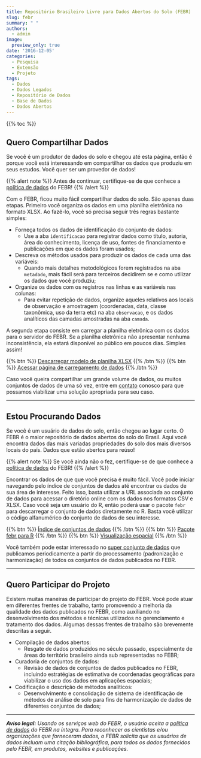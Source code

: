 ```yaml
---
title: Repositório Brasileiro Livre para Dados Abertos do Solo (FEBR)
slug: febr
summary: " "
authors:
  - admin
image:
  preview_only: true
date: '2016-12-05'
categories:
  - Pesquisa
  - Extensão
  - Projeto
tags:
  - Dados
  - Dados Legados
  - Repositório de Dados
  - Base de Dados
  - Dados Abertos
---
```


{{% toc %}}

## Quero Compartilhar Dados

Se você é um produtor de dados do solo e chegou até esta página, então é porque você está interessando em compartilhar os dados que produziu em seus estudos. Você quer ser um provedor de dados!

{{% alert note %}}
  Antes de continuar, certifique-se de que conhece a [política de dados](https://docs.google.com/document/d/11c0HzGdT51xPEc6V7WLqTaOjX6AAfsZC9O9uMxTcmW0) do FEBR!
{{% /alert %}}

Com o FEBR, ficou muito fácil compartilhar dados do solo. São apenas duas etapas. Primeiro você organiza os dados em uma planilha eletrônica no formato XLSX. Ao fazê-lo, você só precisa seguir três regras bastante simples:

* Forneça todos os dados de identificação do conjunto de dados:
  + Use a aba `identificacao` para registrar dados como título, autoria, área do conhecimento, licença de uso, 
    fontes de financiamento e publicações em que os dados foram usados;
* Descreva os métodos usados para produzir os dados de cada uma das variáveis:
  + Quando mais detalhes metodológicos forem registrados na aba `metadado`, mais fácil será para terceiros
    decidirem se e como utilizar os dados que você produziu;
* Organize os dados com os registros nas linhas e as variáveis nas colunas:
  + Para evitar repetição de dados, organize aqueles relativos aos locais de observação e amostragem
    (coordenadas, data, classe taxonômica, uso da terra etc) na aba `observacao`, e os dados analíticos das
    camadas amostradas na aba `camada`.

A segunda etapa consiste em carregar a planilha eletrônica com os dados para o servidor do FEBR. Se a planilha eletrônica não apresentar nenhuma inconsistência, ela estará disponível ao público em poucos dias. Simples assim!

{{% btn %}}
  [Descarregar modelo de planilha XLSX](https://docs.google.com/spreadsheets/d/1rXIiT1zSYhFegSdAvE0yJX16q-bvXVNpYIYdd5YgjhI)
{{% /btn %}}
{{% btn %}}
  [Acessar página de carregamento de dados](https://cloud.utfpr.edu.br/index.php/s/Eh0FQpm9YfHYfLX)
{{% /btn %}}

Caso você queira compartilhar um grande volume de dados, ou muitos conjuntos de dados de uma só vez, entre em [contato](../../#contact) conosco para que possamos viabilizar uma solução apropriada para seu caso.

<hr> 

## Estou Procurando Dados

Se você é um usuário de dados do solo, então chegou ao lugar certo. O FEBR é o maior repositório de dados abertos do solo do Brasil. Aqui você encontra dados das mais variadas propriedades do solo dos mais diversos locais do país. Dados que estão abertos para reúso!

{{% alert note %}}
Se você ainda não o fez, certifique-se de que conhece a [política de dados](https://docs.google.com/document/d/11c0HzGdT51xPEc6V7WLqTaOjX6AAfsZC9O9uMxTcmW0) do FEBR!
{{% /alert %}}

Encontrar os dados de que que você precisa é muito fácil. Você pode iniciar navegando pelo índice de conjuntos de dados até encontrar os dados de sua área de interesse. Feito isso, basta utilizar a URL associada ao conjunto de dados para acessar o diretório online com os dados nos formatos CSV e XLSX. Caso você seja um usuário do R, então poderá usar o pacote `febr` para descarregar o conjunto de dados diretamente no R. Basta você utilizar o código alfanumérico do conjunto de dados de seu interesse.

{{% btn %}}
  [Índice de conjuntos de dados](https://cloud.utfpr.edu.br/index.php/s/JDcb8XBvkpQeyXm)
{{% /btn %}}
{{% btn %}}
  [Pacote febr para R](https://cran.r-project.org/web/packages/febr/index.html)
{{% /btn %}}
{{% btn %}}
  [Visualização espacial](espacial)
{{% /btn %}}

Você também pode estar interessado no [super conjunto de dados](https://cloud.utfpr.edu.br/index.php/s/nEXaoXIE0nZ1AqG) que publicamos periodicamente a partir do processamento (padronização e harmonização) de todos os conjuntos de dados publicados no FEBR.

<hr> 

## Quero Participar do Projeto

Existem muitas maneiras de participar do projeto do FEBR. Você pode atuar em diferentes frentes de trabalho, tanto promovendo a melhoria da qualidade dos dados publicados no FEBR, como auxiliando no desenvolvimento dos métodos e técnicas utilizados no gerenciamento e tratamento dos dados. Algumas dessas frentes de trabalho são brevemente descritas a seguir.

* Compilação de dados abertos:
  + Resgate de dados produzidos no século passado, especialmente de áreas do território brasileiro ainda
    sub representadas no FEBR;
* Curadoria de conjuntos de dados:
  + Revisão de dados de conjuntos de dados publicados no FEBR, incluindo estratégias de estimativa de
    coordenadas geográficas para viabilizar o uso dos dados em aplicações espaciais;
* Codificação e descrição de métodos analíticos:
  + Desenvolvimento e consolidação de sistema de identificação de métodos de análise de solo para fins de
    harmonização de dados de diferentes conjuntos de dados;

<hr> 

___Aviso legal:___ _Usando os serviços web do FEBR, o usuário aceita a [política de dados](https://docs.google.com/document/d/11c0HzGdT51xPEc6V7WLqTaOjX6AAfsZC9O9uMxTcmW0) do FEBR na íntegra. Para reconhecer os cientistas e/ou organizações que forneceram dados, o FEBR solicita que os usuários de dados incluam uma citação bibliográfica, para todos os dados fornecidos pelo FEBR, em produtos, websites e publicações._

